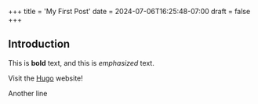 +++
title = 'My First Post'
date = 2024-07-06T16:25:48-07:00
draft = false
+++
## Introduction

This is **bold** text, and this is *emphasized* text.

Visit the [Hugo](https://gohugo.io) website!

Another line
